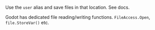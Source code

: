 Use the `user` alias and save files in that location. See docs.

Godot has dedicated file reading/writing functions. `FileAccess.Open`, `file.StoreVar()` etc.